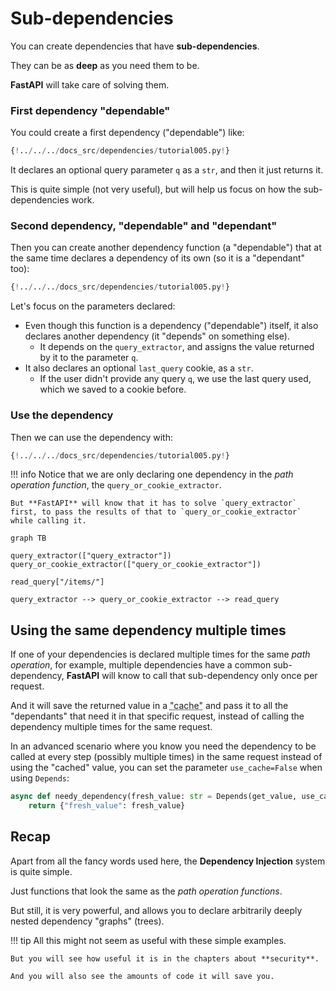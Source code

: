 # Sub-dependencies

You can create dependencies that have **sub-dependencies**.

They can be as **deep** as you need them to be.

**FastAPI** will take care of solving them.

### First dependency "dependable"

You could create a first dependency ("dependable") like:

```Python hl_lines="8-9"
{!../../../docs_src/dependencies/tutorial005.py!}
```

It declares an optional query parameter `q` as a `str`, and then it just returns it.

This is quite simple (not very useful), but will help us focus on how the sub-dependencies work.

### Second dependency, "dependable" and "dependant"

Then you can create another dependency function (a "dependable") that at the same time declares a dependency of its own (so it is a "dependant" too):

```Python hl_lines="13"
{!../../../docs_src/dependencies/tutorial005.py!}
```

Let's focus on the parameters declared:

- Even though this function is a dependency ("dependable") itself, it also declares another dependency (it "depends" on something else).
  - It depends on the `query_extractor`, and assigns the value returned by it to the parameter `q`.
- It also declares an optional `last_query` cookie, as a `str`.
  - If the user didn't provide any query `q`, we use the last query used, which we saved to a cookie before.

### Use the dependency

Then we can use the dependency with:

```Python hl_lines="21"
{!../../../docs_src/dependencies/tutorial005.py!}
```

!!! info
Notice that we are only declaring one dependency in the _path operation function_, the `query_or_cookie_extractor`.

    But **FastAPI** will know that it has to solve `query_extractor` first, to pass the results of that to `query_or_cookie_extractor` while calling it.

```mermaid
graph TB

query_extractor(["query_extractor"])
query_or_cookie_extractor(["query_or_cookie_extractor"])

read_query["/items/"]

query_extractor --> query_or_cookie_extractor --> read_query
```

## Using the same dependency multiple times

If one of your dependencies is declared multiple times for the same _path operation_, for example, multiple dependencies have a common sub-dependency, **FastAPI** will know to call that sub-dependency only once per request.

And it will save the returned value in a <abbr title="A utility/system to store computed/generated values, to re-use them instead of computing them again.">"cache"</abbr> and pass it to all the "dependants" that need it in that specific request, instead of calling the dependency multiple times for the same request.

In an advanced scenario where you know you need the dependency to be called at every step (possibly multiple times) in the same request instead of using the "cached" value, you can set the parameter `use_cache=False` when using `Depends`:

```Python hl_lines="1"
async def needy_dependency(fresh_value: str = Depends(get_value, use_cache=False)):
    return {"fresh_value": fresh_value}
```

## Recap

Apart from all the fancy words used here, the **Dependency Injection** system is quite simple.

Just functions that look the same as the _path operation functions_.

But still, it is very powerful, and allows you to declare arbitrarily deeply nested dependency "graphs" (trees).

!!! tip
All this might not seem as useful with these simple examples.

    But you will see how useful it is in the chapters about **security**.

    And you will also see the amounts of code it will save you.
